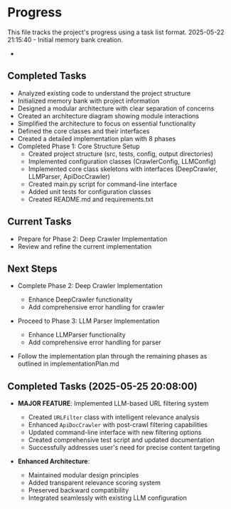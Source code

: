 # Progress

This file tracks the project's progress using a task list format.
2025-05-22 21:15:40 - Initial memory bank creation.

*

## Completed Tasks

* Analyzed existing code to understand the project structure
* Initialized memory bank with project information
* Designed a modular architecture with clear separation of concerns
* Created an architecture diagram showing module interactions
* Simplified the architecture to focus on essential functionality
* Defined the core classes and their interfaces
* Created a detailed implementation plan with 8 phases
* Completed Phase 1: Core Structure Setup
  - Created project structure (src, tests, config, output directories)
  - Implemented configuration classes (CrawlerConfig, LLMConfig)
  - Implemented core class skeletons with interfaces (DeepCrawler, LLMParser, ApiDocCrawler)
  - Created main.py script for command-line interface
  - Added unit tests for configuration classes
  - Created README.md and requirements.txt

## Current Tasks

* Prepare for Phase 2: Deep Crawler Implementation
* Review and refine the current implementation

## Next Steps

* Complete Phase 2: Deep Crawler Implementation
  - Enhance DeepCrawler functionality
  - Add comprehensive error handling for crawler

* Proceed to Phase 3: LLM Parser Implementation
  - Enhance LLMParser functionality
  - Add comprehensive error handling for parser

* Follow the implementation plan through the remaining phases as outlined in implementationPlan.md
## Completed Tasks (2025-05-25 20:08:00)

* **MAJOR FEATURE**: Implemented LLM-based URL filtering system
  - Created `URLFilter` class with intelligent relevance analysis
  - Enhanced `ApiDocCrawler` with post-crawl filtering capabilities
  - Updated command-line interface with new filtering options
  - Created comprehensive test script and updated documentation
  - Successfully addresses user's need for precise content targeting

* **Enhanced Architecture**:
  - Maintained modular design principles
  - Added transparent relevance scoring system
  - Preserved backward compatibility
  - Integrated seamlessly with existing LLM configuration